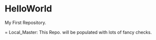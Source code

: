 # HelloWorld
My First Repository.


= Local_Master: This Repo. will be populated with lots of fancy checks.